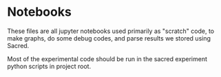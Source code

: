 # Notebooks
These files are all jupyter notebooks used primarily as  "scratch" code, to make graphs, do some debug codes, and parse results we stored using Sacred.

Most of the experimental code should be run in the sacred experiment python scripts in project root.
